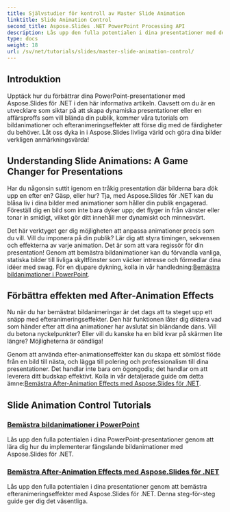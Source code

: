 ```yaml
---
title: Självstudier för kontroll av Master Slide Animation
linktitle: Slide Animation Control
second_title: Aspose.Slides .NET PowerPoint Processing API
description: Lås upp den fulla potentialen i dina presentationer med dessa omfattande Aspose.Slides för .NET-tutorials som täcker bildanimationer och efteranimeringseffekter.
type: docs
weight: 18
url: /sv/net/tutorials/slides/master-slide-animation-control/
---
```

## Introduktion

Upptäck hur du förbättrar dina PowerPoint-presentationer med Aspose.Slides för .NET i den här informativa artikeln. Oavsett om du är en utvecklare som siktar på att skapa dynamiska presentationer eller en affärsproffs som vill blända din publik, kommer våra tutorials om bildanimationer och efteranimeringseffekter att förse dig med de färdigheter du behöver. Låt oss dyka in i Aspose.Slides livliga värld och göra dina bilder verkligen anmärkningsvärda!


## Understanding Slide Animations: A Game Changer for Presentations

Har du någonsin suttit igenom en tråkig presentation där bilderna bara dök upp en efter en? Gäsp, eller hur? Tja, med Aspose.Slides för .NET kan du blåsa liv i dina bilder med animationer som håller din publik engagerad. Föreställ dig en bild som inte bara dyker upp; det flyger in från vänster eller tonar in smidigt, vilket gör ditt innehåll mer dynamiskt och minnesvärt. 

 Det här verktyget ger dig möjligheten att anpassa animationer precis som du vill. Vill du imponera på din publik? Lär dig att styra timingen, sekvensen och effekterna av varje animation. Det är som att vara regissör för din presentation! Genom att bemästra bildanimationer kan du förvandla vanliga, statiska bilder till livliga skyltfönster som väcker intresse och förmedlar dina idéer med swag. För en djupare dykning, kolla in vår handledning:[Bemästra bildanimationer i PowerPoint](./slide-animation-in-power-point/).

## Förbättra effekten med After-Animation Effects

Nu när du har bemästrat bildanimeringar är det dags att ta steget upp ett snäpp med efteranimeringseffekter. Den här funktionen låter dig diktera vad som händer efter att dina animationer har avslutat sin bländande dans. Vill du betona nyckelpunkter? Eller vill du kanske ha en bild kvar på skärmen lite längre? Möjligheterna är oändliga!

 Genom att använda efter-animationseffekter kan du skapa ett sömlöst flöde från en bild till nästa, och lägga till polering och professionalism till dina presentationer. Det handlar inte bara om ögongodis; det handlar om att leverera ditt budskap effektivt. Kolla in vår detaljerade guide om detta ämne:[Bemästra After-Animation Effects med Aspose.Slides för .NET](./control-after-animation-effects/). 

## Slide Animation Control Tutorials
### [Bemästra bildanimationer i PowerPoint](./slide-animation-in-power-point/)
Lås upp den fulla potentialen i dina PowerPoint-presentationer genom att lära dig hur du implementerar fängslande bildanimationer med Aspose.Slides för .NET.
### [Bemästra After-Animation Effects med Aspose.Slides för .NET](./control-after-animation-effects/)
Lås upp den fulla potentialen i dina presentationer genom att bemästra efteranimeringseffekter med Aspose.Slides för .NET. Denna steg-för-steg guide ger dig det väsentliga.